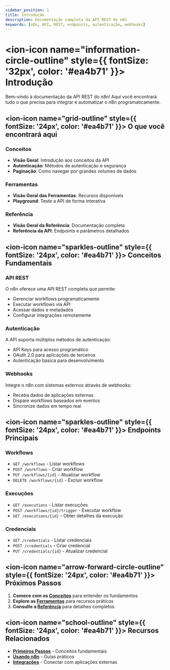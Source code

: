 ```yaml
---
sidebar_position: 1
title: Introdução
description: Documentação completa da API REST do n8n
keywords: [n8n, API, REST, endpoints, autenticação, webhooks]
---
```


# <ion-icon name="information-circle-outline" style={{ fontSize: '32px', color: '#ea4b71' }}></ion-icon> Introdução

Bem-vindo à documentação da API REST do n8n! Aqui você encontrará tudo o que precisa para integrar e automatizar o n8n programaticamente.

## <ion-icon name="grid-outline" style={{ fontSize: '24px', color: '#ea4b71' }}></ion-icon> O que você encontrará aqui

### Conceitos
- **Visão Geral**: Introdução aos conceitos da API
- **Autenticação**: Métodos de autenticação e segurança
- **Paginação**: Como navegar por grandes volumes de dados

### Ferramentas
- **Visão Geral das Ferramentas**: Recursos disponíveis
- **Playground**: Teste a API de forma interativa

### Referência
- **Visão Geral da Referência**: Documentação completa
- **Referência da API**: Endpoints e parâmetros detalhados

## <ion-icon name="sparkles-outline" style={{ fontSize: '24px', color: '#ea4b71' }}></ion-icon> Conceitos Fundamentais

### API REST
O n8n oferece uma API REST completa que permite:
- Gerenciar workflows programaticamente
- Executar workflows via API
- Acessar dados e metadados
- Configurar integrações remotamente

### Autenticação
A API suporta múltiplos métodos de autenticação:
- API Keys para acesso programático
- OAuth 2.0 para aplicações de terceiros
- Autenticação básica para desenvolvimento

### Webhooks
Integre o n8n com sistemas externos através de webhooks:
- Receba dados de aplicações externas
- Dispare workflows baseados em eventos
- Sincronize dados em tempo real

## <ion-icon name="sparkles-outline" style={{ fontSize: '24px', color: '#ea4b71' }}></ion-icon> Endpoints Principais

### Workflows
- `GET /workflows` - Listar workflows
- `POST /workflows` - Criar workflow
- `PUT /workflows/{id}` - Atualizar workflow
- `DELETE /workflows/{id}` - Excluir workflow

### Execuções
- `GET /executions` - Listar execuções
- `POST /workflows/{id}/trigger` - Executar workflow
- `GET /executions/{id}` - Obter detalhes da execução

### Credenciais
- `GET /credentials` - Listar credenciais
- `POST /credentials` - Criar credencial
- `PUT /credentials/{id}` - Atualizar credencial

## <ion-icon name="arrow-forward-circle-outline" style={{ fontSize: '24px', color: '#ea4b71' }}></ion-icon> Próximos Passos

1. **Comece com os [Conceitos](./conceitos/)** para entender os fundamentos
2. **Explore as [Ferramentas](./ferramentas/)** para recursos práticos
3. **Consulte a [Referência](./referencia/)** para detalhes completos

## <ion-icon name="school-outline" style={{ fontSize: '24px', color: '#ea4b71' }}></ion-icon> Recursos Relacionados

- **[Primeiros Passos](../primeiros-passos/instalacao)** - Conceitos fundamentais
- **[Usando n8n](../usando-n8n)** - Guias práticos
- **[Integrações](../integracoes)** - Conectar com aplicações externas 
